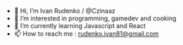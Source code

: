 - 👋 Hi, I’m Ivan Rudenko / @Czinaaz
- 👀 I’m interested in programming, gamedev and cooking 
- 🌱 I’m currently learning Javascript and React
- 📫 How to reach me : rudenko.ivan81@gmail.com

<!---
Czinaaz/Czinaaz is a ✨ special ✨ repository because its `README.md` (this file) appears on your GitHub profile.
You can click the Preview link to take a look at your changes.
--->
